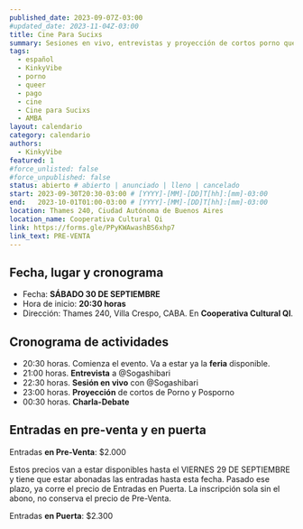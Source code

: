 ```yaml
---
published_date: 2023-09-07Z-03:00
#updated_date: 2023-11-04Z-03:00
title: Cine Para Sucixs
summary: Sesiones en vivo, entrevistas y proyección de cortos porno queer-lgtb. Venite a ver cine sucio y mojarte con nosotres.
tags:
  - español
  - KinkyVibe
  - porno
  - queer
  - pago
  - cine
  - Cine para Sucixs
  - AMBA
layout: calendario
category: calendario
authors:
  - KinkyVibe
featured: 1
#force_unlisted: false
#force_unpublished: false
status: abierto # abierto | anunciado | lleno | cancelado
start: 2023-09-30T20:30-03:00 # [YYYY]-[MM]-[DD]T[hh]:[mm]-03:00
end:   2023-10-01T01:00-03:00 # [YYYY]-[MM]-[DD]T[hh]:[mm]-03:00
location: Thames 240, Ciudad Autónoma de Buenos Aires
location_name: Cooperativa Cultural Qi
link: https://forms.gle/PPyKWAwashBS6xhp7
link_text: PRE-VENTA
---
```


<!-- <div class="col-2"> -->
<!-- <img src="{pag1}" alt="" /> -->
<!-- <img src="{pag2}" alt="" /> -->
<!-- </div> -->

## Fecha, lugar y cronograma ##

- Fecha: **SÁBADO 30 DE SEPTIEMBRE**
- Hora de inicio:  **20:30 horas**
- Dirección:  Thames 240, Villa Crespo, CABA. En **Cooperativa Cultural QI**.

## Cronograma de actividades ##

- 20:30 horas. Comienza el evento. Va a estar ya la **feria** disponible.
- 21:00 horas. **Entrevista** a @Sogashibari
- 22:30 horas. **Sesión en vivo** con @Sogashibari
- 23:00 horas. **Proyección** de cortos de Porno y Posporno 
- 00:30 horas. **Charla-Debate**


## Entradas en pre-venta y en puerta ##  

Entradas **en Pre-Venta**: $2.000

Estos precios van a estar disponibles hasta el VIERNES 29 DE SEPTIEMBRE y tiene que estar abonadas las entradas hasta esta fecha. Pasado ese plazo, ya corre el precio de Entradas en Puerta. La inscripción sola sin el abono, no conserva el precio de Pre-Venta.

Entradas **en Puerta**: $2.300

<style>
    a {
      color: #222;
      /* text-decoration: none; */
      text-decoration-color: var(--1);
    }
</style>

